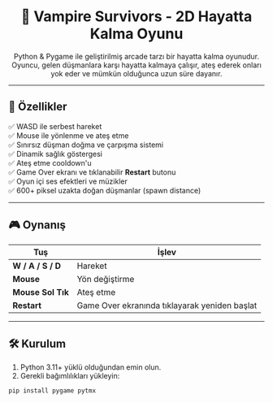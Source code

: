 <h1 align="center">🧟 Vampire Survivors - 2D Hayatta Kalma Oyunu</h1>

<p align="center">
  Python & Pygame ile geliştirilmiş arcade tarzı bir hayatta kalma oyunudur. Oyuncu, gelen düşmanlara karşı hayatta kalmaya çalışır, ateş ederek onları yok eder ve mümkün olduğunca uzun süre dayanır.
</p>

---

## 📌 Özellikler

✅ WASD ile serbest hareket  
✅ Mouse ile yönlenme ve ateş etme  
✅ Sınırsız düşman doğma ve çarpışma sistemi  
✅ Dinamik sağlık göstergesi  
✅ Ateş etme cooldown'u  
✅ Game Over ekranı ve tıklanabilir **Restart** butonu  
✅ Oyun içi ses efektleri ve müzikler  
✅ 600+ piksel uzakta doğan düşmanlar (spawn distance)  

---

## 🎮 Oynanış

| Tuş | İşlev |
|-----|-------|
| **W / A / S / D** | Hareket |
| **Mouse** | Yön değiştirme |
| **Mouse Sol Tık** | Ateş etme |
| **Restart** | Game Over ekranında tıklayarak yeniden başlat |

---

## 🛠️ Kurulum

1. Python 3.11+ yüklü olduğundan emin olun.
2. Gerekli bağımlılıkları yükleyin:

```bash
pip install pygame pytmx
